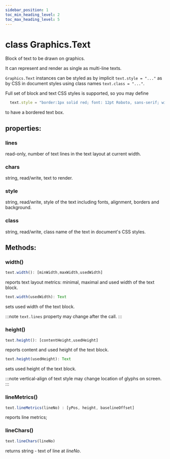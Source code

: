 ```yaml
---
sidebar_position: 1
toc_min_heading_level: 2
toc_max_heading_level: 5
---
```


# class Graphics.Text

Block of text to be drawn on graphics. 

It can represent and render as single as multi-line texts.

`Graphics.Text` instances can be styled as by implicit `text.style = "..."` as by CSS in document styles using class names `text.class = "..."`.

Full set of block and text CSS styles is supported, so you may define

```js
  text.style = "border:1px solid red; font: 12pt Roboto, sans-serif; width:max-content";  
```

to have a bordered text box.

## properties:

### lines

read-only, number of text lines in the text layout at current width.

### chars

string, read/write, text to render.

### style

string, read/write, style of the text including fonts, alignment, borders and background.

### class

string, read/write, class name of the text in document's CSS styles.

## Methods:

### width()

```js
text.width(): [minWidth,maxWidth,usedWidth]
```
reports text layout metrics: minimal, maximal and used width of the text block.

```js
text.width(usedWidth): Text
```

sets used width of the text block. 

:::note
`text.lines` property may change after the call.
:::

### height()

```js
text.height(): [contentHeight,usedHeight]
```
reports content and used height of the text block. 

```js
text.height(usedHeight): Text
```
sets used height of the text block. 

:::note
vertical-align of text style may change location of glyphs on screen.
:::

### lineMetrics()

```js
text.lineMetrics(lineNo) : [yPos, height, baselineOffset]
```
reports line metrics;

### lineChars()

```js
text.lineChars(lineNo)
```
returns string - text of line at _lineNo_.

